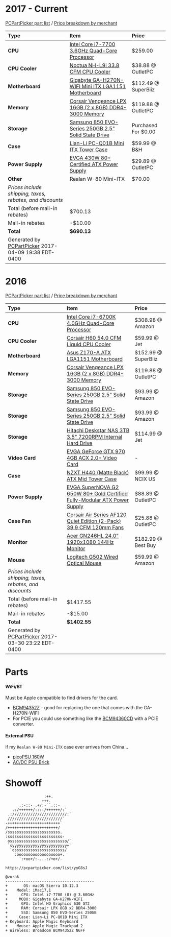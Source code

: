 # 2017 - Current
[PCPartPicker part list](https://pcpartpicker.com/list/yyG8sJ) / [Price breakdown by merchant](https://pcpartpicker.com/list/yyG8sJ/by_merchant/)

Type|Item|Price
:----|:----|:----
**CPU** | [Intel Core i7-7700 3.6GHz Quad-Core Processor](https://pcpartpicker.com/product/9mRFf7/intel-core-i7-7700-36ghz-quad-core-processor-bx80677i77700) | $259.00
**CPU Cooler** | [Noctua NH-L9i 33.8 CFM CPU Cooler](https://pcpartpicker.com/product/xxphP6/noctua-cpu-cooler-nhl9i) | $38.88 @ OutletPC
**Motherboard** | [Gigabyte GA-H270N-WIFI Mini ITX LGA1151 Motherboard](https://pcpartpicker.com/product/gVZ2FT/gigabyte-ga-h270n-wifi-mini-itx-lga1151-motherboard-ga-h270n-wifi) | $112.49 @ SuperBiiz
**Memory** | [Corsair Vengeance LPX 16GB (2 x 8GB) DDR4-3000 Memory](https://pcpartpicker.com/product/MYH48d/corsair-memory-cmk16gx4m2b3000c15) | $119.88 @ OutletPC
**Storage** | [Samsung 850 EVO-Series 250GB 2.5" Solid State Drive](https://pcpartpicker.com/product/3kL7YJ/samsung-internal-hard-drive-mz75e250bam) | Purchased For $0.00
**Case** | [Lian-Li PC-Q01B Mini ITX Tower Case](https://pcpartpicker.com/product/Kqqbt6/lian-li-case-pcq01b) | $59.99 @ B&H
**Power Supply** | [EVGA 430W 80+ Certified ATX Power Supply](https://pcpartpicker.com/product/HvTmP6/evga-power-supply-100w10430kr) | $29.89 @ OutletPC
**Other**| Realan W-80 Mini-ITX| $70.00
 | *Prices include shipping, taxes, rebates, and discounts* |
 | Total (before mail-in rebates) | $700.13
 | Mail-in rebates | -$10.00
 | **Total** | **$690.13**
 | Generated by [PCPartPicker](http://pcpartpicker.com) 2017-04-09 19:38 EDT-0400 |


# 2016
[PCPartPicker part list](https://pcpartpicker.com/list/RKCbZ8) / [Price breakdown by merchant](https://pcpartpicker.com/list/RKCbZ8/by_merchant/)

Type|Item|Price
:----|:----|:----
**CPU** | [Intel Core i7-6700K 4.0GHz Quad-Core Processor](https://pcpartpicker.com/product/tdmxFT/intel-cpu-bx80662i76700k) | $308.98 @ Amazon
**CPU Cooler** | [Corsair H60 54.0 CFM Liquid CPU Cooler](https://pcpartpicker.com/product/Vwdqqs/corsair-cpu-cooler-h60cw9060007ww) | $59.99 @ Jet
**Motherboard** | [Asus Z170-A ATX LGA1151 Motherboard](https://pcpartpicker.com/product/Q9Gj4D/asus-motherboard-z170a) | $152.99 @ SuperBiiz
**Memory** | [Corsair Vengeance LPX 16GB (2 x 8GB) DDR4-3000 Memory](https://pcpartpicker.com/product/2skwrH/corsair-memory-cmk16gx4m2b3000c15r) | $119.88 @ OutletPC
**Storage** | [Samsung 850 EVO-Series 250GB 2.5" Solid State Drive](https://pcpartpicker.com/product/3kL7YJ/samsung-internal-hard-drive-mz75e250bam) | $93.99 @ Amazon
**Storage** | [Samsung 850 EVO-Series 250GB 2.5" Solid State Drive](https://pcpartpicker.com/product/3kL7YJ/samsung-internal-hard-drive-mz75e250bam) | $93.99 @ Amazon
**Storage** | [Hitachi Deskstar NAS 3TB 3.5" 7200RPM Internal Hard Drive](https://pcpartpicker.com/product/TP2kcf/hitachi-internal-hard-drive-0s03660) | $114.99 @ Jet
**Video Card** | [EVGA GeForce GTX 970 4GB ACX 2.0+ Video Card](https://pcpartpicker.com/product/Gn7CmG/evga-video-card-04gp43973kr) |-
**Case** | [NZXT H440 (Matte Black) ATX Mid Tower Case](https://pcpartpicker.com/product/q4dFf7/nzxt-case-cah442wm8) | $99.99 @ NCIX US
**Power Supply** | [EVGA SuperNOVA G2 650W 80+ Gold Certified Fully-Modular ATX Power Supply](https://pcpartpicker.com/product/9q4NnQ/evga-power-supply-220g20650y1) | $88.89 @ OutletPC
**Case Fan** | [Corsair Air Series AF120 Quiet Edition (2-Pack) 39.9 CFM  120mm Fans](https://pcpartpicker.com/product/hbbp99/corsair-case-fan-co9050002ww) | $25.88 @ OutletPC
**Monitor** | [Acer GN246HL 24.0" 1920x1080 144Hz Monitor](https://pcpartpicker.com/product/PmyFf7/acer-monitor-umfg6aab01) | $182.99 @ Best Buy
**Mouse** | [Logitech G502 Wired Optical Mouse](https://pcpartpicker.com/product/kJM323/logitech-mouse-910004615) | $59.99 @ Amazon
 | *Prices include shipping, taxes, rebates, and discounts* |
 | Total (before mail-in rebates) | $1417.55
 | Mail-in rebates | -$15.00
 | **Total** | **$1402.55**
 | Generated by [PCPartPicker](http://pcpartpicker.com) 2017-03-30 23:22 EDT-0400 |



 # Parts

 #### WiFi/BT
 Must be Apple compatible to find drivers for the card.
 - [BCM94352Z](http://www.ebay.com/sch/i.html?_from=R40&_trksid=p2065413.m570.l1313.TR2.TRC1.A0.H0.XBCM94352Z.TRS1&_nkw=BCM94352Z&_sacat=0) - good for replacing the one that comes with the GA-H270N-WIFI
 - For PCIE you could use something like the [BCM94360CD](https://www.amazon.com/gp/product/B00L35XSMS/ref=oh_aui_search_detailpage?ie=UTF8&psc=1) with a PCIE converter.

 #### External PSU
 if my `Realan W-80 Mini-ITX` case ever arrives from China...
 - [picoPSU 160W](https://www.amazon.com/Mini-Box-picoPSU-160-XT-Power-Mini-ITX-Supply/dp/B005TWE6B8/ref=as_li_ss_tl?ie=UTF8&psc=1&redirect=true&ref_=oh_aui_detailpage_o03_s01&linkCode=sl1&tag=that0d-20&linkId=82c5bc9df0cebe5121176577285cec54)
 - [AC/DC PSU Brick](https://www.amazon.com/Switching-Supply-110-240vAC-PicoPSU-Compatible/dp/B007XVE11S/ref=as_li_ss_tl?ie=UTF8&psc=1&redirect=true&ref_=oh_aui_detailpage_o02_s00&linkCode=sl1&tag=that0d-20&linkId=bf30ecf51a19420c449c8b85e035a6ac)



# Showoff

```           
                 :++.           
                +++.            
      .:-::- .+/:-``.::-        
   .:/++++++/::::/++++++/:`     
 .:////////////////////////:`    
 ////////////////////////`      
-+++++++++++++++++++++++`       
/++++++++++++++++++++++/        
/sssssssssssssssssssssss.       
:ssssssssssssssssssssssss-      
 osssssssssssssssssssssssso/`   
 `syyyyyyyyyyyyyyyyyyyyyyyy+`   
  `ossssssssssssssssssssss/      
    :ooooooooooooooooooo+.      
      `:+oo+/:-..-:/+o+/-

https://pcpartpicker.com/list/yyG8sJ

@zorak
---------------------------------------
+       OS: macOS Sierra 10.12.3
+    Model: iMac17,1
+      CPU: Intel i7-7700 (8) @ 3.60GHz
+     MOBO: Gigabyte GA-H270N-WIFI
+      GPU: Intel HD Graphics 630 GT2
+      RAM: Corsair LPX 8GB x2 DDR4-3000
+      SSD: Samsung 850 EVO-Series 250GB
+     Case: Lian-Li PC-Q01B Mini ITX
+ Keyboard: Apple Magic Keyboard
+    Mouse: Apple Magic Trackpad 2
+ Wireless: Broadcom BCM94352Z NGFF
```
